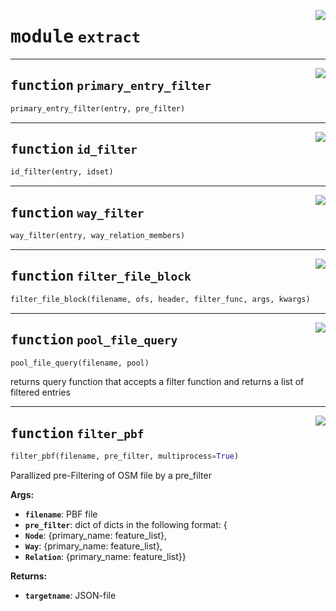 <!-- markdownlint-disable -->

<a href="https://github.com/pypsa-meets-earth/earth-osm/blob/main/earth_osm/extract.py#L0"><img align="right" style="float:right;" src="https://img.shields.io/badge/-source-cccccc?style=flat-square"></a>

# <kbd>module</kbd> `extract`





---

<a href="https://github.com/pypsa-meets-earth/earth-osm/blob/main/earth_osm/extract.py#L25"><img align="right" style="float:right;" src="https://img.shields.io/badge/-source-cccccc?style=flat-square"></a>

## <kbd>function</kbd> `primary_entry_filter`

```python
primary_entry_filter(entry, pre_filter)
```






---

<a href="https://github.com/pypsa-meets-earth/earth-osm/blob/main/earth_osm/extract.py#L39"><img align="right" style="float:right;" src="https://img.shields.io/badge/-source-cccccc?style=flat-square"></a>

## <kbd>function</kbd> `id_filter`

```python
id_filter(entry, idset)
```






---

<a href="https://github.com/pypsa-meets-earth/earth-osm/blob/main/earth_osm/extract.py#L43"><img align="right" style="float:right;" src="https://img.shields.io/badge/-source-cccccc?style=flat-square"></a>

## <kbd>function</kbd> `way_filter`

```python
way_filter(entry, way_relation_members)
```






---

<a href="https://github.com/pypsa-meets-earth/earth-osm/blob/main/earth_osm/extract.py#L47"><img align="right" style="float:right;" src="https://img.shields.io/badge/-source-cccccc?style=flat-square"></a>

## <kbd>function</kbd> `filter_file_block`

```python
filter_file_block(filename, ofs, header, filter_func, args, kwargs)
```






---

<a href="https://github.com/pypsa-meets-earth/earth-osm/blob/main/earth_osm/extract.py#L58"><img align="right" style="float:right;" src="https://img.shields.io/badge/-source-cccccc?style=flat-square"></a>

## <kbd>function</kbd> `pool_file_query`

```python
pool_file_query(filename, pool)
```

returns query function that accepts a filter function and returns a list of filtered entries 


---

<a href="https://github.com/pypsa-meets-earth/earth-osm/blob/main/earth_osm/extract.py#L76"><img align="right" style="float:right;" src="https://img.shields.io/badge/-source-cccccc?style=flat-square"></a>

## <kbd>function</kbd> `filter_pbf`

```python
filter_pbf(filename, pre_filter, multiprocess=True)
```

Parallized pre-Filtering of OSM file by a pre_filter 



**Args:**
 
 - <b>`filename`</b>:    PBF file 
 - <b>`pre_filter`</b>:  dict of dicts in the following format: { 
 - <b>`Node`</b>:  {primary_name: feature_list},  
 - <b>`Way`</b>:  {primary_name: feature_list}, 
 - <b>`Relation`</b>:  {primary_name: feature_list}} 



**Returns:**
 
 - <b>`targetname`</b>:  JSON-file 


